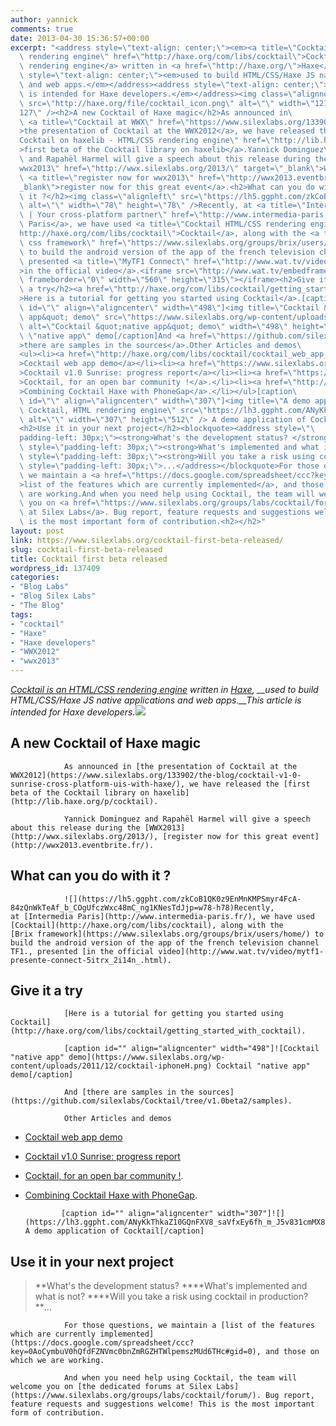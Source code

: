 ```yaml
---
author: yannick
comments: true
date: 2013-04-30 15:36:57+00:00
excerpt: "<address style=\"text-align: center;\"><em><a title=\"Cocktail HTML/CSS\
  \ rendering engine\" href=\"http://haxe.org/com/libs/cocktail\">Cocktail is an HTML/CSS\
  \ rendering engine</a> written in <a href=\"http://haxe.org/\">Haxe</a>, </em></address><address\
  \ style=\"text-align: center;\"><em>used to build HTML/CSS/Haxe JS native applications\
  \ and web apps.</em></address><address style=\"text-align: center;\"><em>This article\
  \ is intended for Haxe developers.</em></address><img class=\"alignnone aligncenter\"\
  \ src=\"http://haxe.org/file/cocktail_icon.png\" alt=\"\" width=\"121\" height=\"\
  127\" /><h2>A new Cocktail of Haxe magic</h2>As announced in\
  \ <a title=\"Cocktail at WWX\" href=\"https://www.silexlabs.org/133902/the-blog/cocktail-v1-0-sunrise-cross-platform-uis-with-haxe/\"\
  >the presentation of Cocktail at the WWX2012</a>, we have released the <a title=\"\
  Cocktail on haxelib - HTML/CSS rendering engine\" href=\"http://lib.haxe.org/p/cocktail\"\
  >first beta of the Cocktail library on haxelib</a>.Yannick Dominguez\
  \ and Rapahël Harmel will give a speech about this release during the <a title=\"\
  wwx2013\" href=\"http://wwx.silexlabs.org/2013/\" target=\"_blank\">WWX2013</a>,\
  \ <a title=\"register now for wwx2013\" href=\"http://wwx2013.eventbrite.fr/\" target=\"\
  _blank\">register now for this great event</a>.<h2>What can you do with\
  \ it ?</h2><img class=\"alignleft\" src=\"https://lh5.ggpht.com/zkCoB1QK0z9EnMnKMPSmyr4FcA-84zQnWkTeAf_b_COgUfczWxc48mC_ng1KNesTdJjp=w78-h78\"\
  \ alt=\"\" width=\"78\" height=\"78\" />Recently, at <a title=\"Intermedia Paris\
  \ | Your cross-platform partner\" href=\"http://www.intermedia-paris.fr/\">Intermedia\
  \ Paris</a>, we have used <a title=\"Cocktail HTML/CSS rendering engine\" href=\"\
  http://haxe.org/com/libs/cocktail\">Cocktail</a>, along with the <a title=\"Brix,\
  \ css framework\" href=\"https://www.silexlabs.org/groups/brix/users/home/\">Brix framework</a>\
  \ to build the android version of the app of the french television channel TF1.,\
  \ presented <a title=\"MyTF1 Connect\" href=\"http://www.wat.tv/video/mytf1-presente-connect-5itrx_2i14n_.html\"\
  >in the official video</a>.<iframe src=\"http://www.wat.tv/embedframe/276843chuPP3r9276477\"\
  \ frameborder=\"0\" width=\"560\" height=\"315\"></iframe><h2>Give it\
  \ a try</h2><a href=\"http://haxe.org/com/libs/cocktail/getting_started_with_cocktail\"\
  >Here is a tutorial for getting you started using Cocktail</a>.[caption\
  \ id=\"\" align=\"aligncenter\" width=\"498\"]<img title=\"Cocktail &quot;native\
  \ app&quot; demo\" src=\"https://www.silexlabs.org/wp-content/uploads/2011/12/cocktail-iphoneH.png\"\
  \ alt=\"Cocktail &quot;native app&quot; demo\" width=\"498\" height=\"270\" /> Cocktail\
  \ \"native app\" demo[/caption]And <a href=\"https://github.com/silexlabs/Cocktail/tree/v1.0beta2/samples\"\
  >there are samples in the sources</a>.Other Articles and demos\
  <ul><li><a href=\"http://haxe.org/com/libs/cocktail/cocktail_web_app_demo\"\
  >Cocktail web app demo</a></li><li><a href=\"https://www.silexlabs.org/?p=130892\"\
  >Cocktail v1.0 Sunrise: progress report</a></li><li><a href=\"https://www.silexlabs.org/the-blog/cocktail-for-an-open-bar-community/\"\
  >Cocktail, for an open bar community !</a>.</li><li><a href=\"http://www.blog.elimak.com/2012/07/combining-cocktail-haxe-with-phonegap/\"\
  >Combining Cocktail Haxe with PhoneGap</a>.</li></ul>[caption\
  \ id=\"\" align=\"aligncenter\" width=\"307\"]<img title=\"A demo application of\
  \ Cocktail, HTML rendering engine\" src=\"https://lh3.ggpht.com/ANyKkThkaZ10GQnFXV8_saVfxEy6fh_m_J5v831cmMX8t0XNx1nfe7WqZ64fqt2ElokD\"\
  \ alt=\"\" width=\"307\" height=\"512\" /> A demo application of Cocktail[/caption]\
  <h2>Use it in your next project</h2><blockquote><address style=\"\
  padding-left: 30px;\"><strong>What's the development status? </strong></address><address\
  \ style=\"padding-left: 30px;\"><strong>What's implemented and what is not? </strong></address><address\
  \ style=\"padding-left: 30px;\"><strong>Will you take a risk using cocktail in production?</strong></address><address\
  \ style=\"padding-left: 30px;\">...</address></blockquote>For those questions,\
  \ we maintain a <a href=\"https://docs.google.com/spreadsheet/ccc?key=0AoCymbuV0hQfdFZNVmc0bnZmRGZHTWlpemszMUd6THc#gid=0\"\
  >list of the features which are currently implemented</a>, and those on which we\
  \ are working.And when you need help using Cocktail, the team will welcome\
  \ you on <a href=\"https://www.silexlabs.org/groups/labs/cocktail/forum/\">the dedicated forums\
  \ at Silex Labs</a>. Bug report, feature requests and suggestions welcome! This\
  \ is the most important form of contribution.<h2></h2>"
layout: post
link: https://www.silexlabs.org/cocktail-first-beta-released/
slug: cocktail-first-beta-released
title: Cocktail first beta released
wordpress_id: 137409
categories:
- "Blog Labs"
- "Blog Silex Labs"
- "The Blog"
tags:
- "cocktail"
- "Haxe"
- "Haxe developers"
- "WWX2012"
- "wwx2013"
---
```


_[Cocktail is an HTML/CSS rendering engine](http://haxe.org/com/libs/cocktail) written in [Haxe](http://haxe.org/), __used to build HTML/CSS/Haxe JS native applications and web apps.__This article is intended for Haxe developers._![](http://haxe.org/file/cocktail_icon.png)


## A new Cocktail of Haxe magic


				As announced in [the presentation of Cocktail at the WWX2012](https://www.silexlabs.org/133902/the-blog/cocktail-v1-0-sunrise-cross-platform-uis-with-haxe/), we have released the [first beta of the Cocktail library on haxelib](http://lib.haxe.org/p/cocktail).

				Yannick Dominguez and Rapahël Harmel will give a speech about this release during the [WWX2013](http://wwx.silexlabs.org/2013/), [register now for this great event](http://wwx2013.eventbrite.fr/).


## What can you do with it ?


				![](https://lh5.ggpht.com/zkCoB1QK0z9EnMnKMPSmyr4FcA-84zQnWkTeAf_b_COgUfczWxc48mC_ng1KNesTdJjp=w78-h78)Recently, at [Intermedia Paris](http://www.intermedia-paris.fr/), we have used [Cocktail](http://haxe.org/com/libs/cocktail), along with the [Brix framework](https://www.silexlabs.org/groups/brix/users/home/) to build the android version of the app of the french television channel TF1., presented [in the official video](http://www.wat.tv/video/mytf1-presente-connect-5itrx_2i14n_.html).



## Give it a try


				[Here is a tutorial for getting you started using Cocktail](http://haxe.org/com/libs/cocktail/getting_started_with_cocktail).

				[caption id="" align="aligncenter" width="498"]![Cocktail "native app" demo](https://www.silexlabs.org/wp-content/uploads/2011/12/cocktail-iphoneH.png) Cocktail "native app" demo[/caption]

				And [there are samples in the sources](https://github.com/silexlabs/Cocktail/tree/v1.0beta2/samples).

				Other Articles and demos




  * [Cocktail web app demo](http://haxe.org/com/libs/cocktail/cocktail_web_app_demo)


  * [Cocktail v1.0 Sunrise: progress report](https://www.silexlabs.org/?p=130892)


  * [Cocktail, for an open bar community !](https://www.silexlabs.org/the-blog/cocktail-for-an-open-bar-community/).


  * [Combining Cocktail Haxe with PhoneGap](http://www.blog.elimak.com/2012/07/combining-cocktail-haxe-with-phonegap/).


				[caption id="" align="aligncenter" width="307"]![](https://lh3.ggpht.com/ANyKkThkaZ10GQnFXV8_saVfxEy6fh_m_J5v831cmMX8t0XNx1nfe7WqZ64fqt2ElokD) A demo application of Cocktail[/caption]


## Use it in your next project




<blockquote>**What's the development status? ****What's implemented and what is not? ****Will you take a risk using cocktail in production?**...</blockquote>


				For those questions, we maintain a [list of the features which are currently implemented](https://docs.google.com/spreadsheet/ccc?key=0AoCymbuV0hQfdFZNVmc0bnZmRGZHTWlpemszMUd6THc#gid=0), and those on which we are working.

				And when you need help using Cocktail, the team will welcome you on [the dedicated forums at Silex Labs](https://www.silexlabs.org/groups/labs/cocktail/forum/). Bug report, feature requests and suggestions welcome! This is the most important form of contribution.


##
